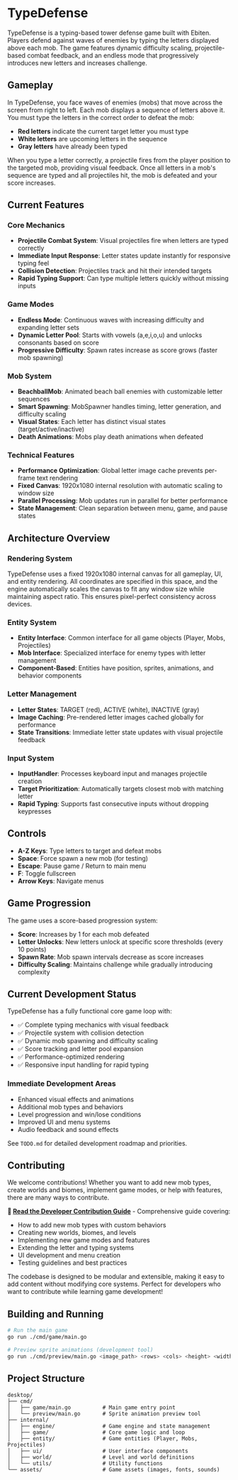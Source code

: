 # TypeDefense

TypeDefense is a typing-based tower defense game built with Ebiten. Players defend against waves of enemies by typing the letters displayed above each mob. The game features dynamic difficulty scaling, projectile-based combat feedback, and an endless mode that progressively introduces new letters and increases challenge.

## Gameplay

In TypeDefense, you face waves of enemies (mobs) that move across the screen from right to left. Each mob displays a sequence of letters above it. You must type the letters in the correct order to defeat the mob:

- **Red letters** indicate the current target letter you must type
- **White letters** are upcoming letters in the sequence  
- **Gray letters** have already been typed

When you type a letter correctly, a projectile fires from the player position to the targeted mob, providing visual feedback. Once all letters in a mob's sequence are typed and all projectiles hit, the mob is defeated and your score increases.

## Current Features

### Core Mechanics
- **Projectile Combat System**: Visual projectiles fire when letters are typed correctly
- **Immediate Input Response**: Letter states update instantly for responsive typing feel
- **Collision Detection**: Projectiles track and hit their intended targets
- **Rapid Typing Support**: Can type multiple letters quickly without missing inputs

### Game Modes
- **Endless Mode**: Continuous waves with increasing difficulty and expanding letter sets
- **Dynamic Letter Pool**: Starts with vowels (a,e,i,o,u) and unlocks consonants based on score
- **Progressive Difficulty**: Spawn rates increase as score grows (faster mob spawning)

### Mob System
- **BeachballMob**: Animated beach ball enemies with customizable letter sequences
- **Smart Spawning**: MobSpawner handles timing, letter generation, and difficulty scaling
- **Visual States**: Each letter has distinct visual states (target/active/inactive)
- **Death Animations**: Mobs play death animations when defeated

### Technical Features
- **Performance Optimization**: Global letter image cache prevents per-frame text rendering
- **Fixed Canvas**: 1920x1080 internal resolution with automatic scaling to window size
- **Parallel Processing**: Mob updates run in parallel for better performance
- **State Management**: Clean separation between menu, game, and pause states

## Architecture Overview

### Rendering System
TypeDefense uses a fixed 1920x1080 internal canvas for all gameplay, UI, and entity rendering. All coordinates are specified in this space, and the engine automatically scales the canvas to fit any window size while maintaining aspect ratio. This ensures pixel-perfect consistency across devices.

### Entity System
- **Entity Interface**: Common interface for all game objects (Player, Mobs, Projectiles)
- **Mob Interface**: Specialized interface for enemy types with letter management
- **Component-Based**: Entities have position, sprites, animations, and behavior components

### Letter Management
- **Letter States**: TARGET (red), ACTIVE (white), INACTIVE (gray)
- **Image Caching**: Pre-rendered letter images cached globally for performance
- **State Transitions**: Immediate letter state updates with visual projectile feedback

### Input System
- **InputHandler**: Processes keyboard input and manages projectile creation
- **Target Prioritization**: Automatically targets closest mob with matching letter
- **Rapid Typing**: Supports fast consecutive inputs without dropping keypresses

## Controls

- **A-Z Keys**: Type letters to target and defeat mobs
- **Space**: Force spawn a new mob (for testing)
- **Escape**: Pause game / Return to main menu
- **F**: Toggle fullscreen
- **Arrow Keys**: Navigate menus

## Game Progression

The game uses a score-based progression system:
- **Score**: Increases by 1 for each mob defeated
- **Letter Unlocks**: New letters unlock at specific score thresholds (every 10 points)
- **Spawn Rate**: Mob spawn intervals decrease as score increases
- **Difficulty Scaling**: Maintains challenge while gradually introducing complexity

## Current Development Status

TypeDefense has a fully functional core game loop with:
- ✅ Complete typing mechanics with visual feedback
- ✅ Projectile system with collision detection  
- ✅ Dynamic mob spawning and difficulty scaling
- ✅ Score tracking and letter pool expansion
- ✅ Performance-optimized rendering
- ✅ Responsive input handling for rapid typing

### Immediate Development Areas
- Enhanced visual effects and animations
- Additional mob types and behaviors
- Level progression and win/lose conditions
- Improved UI and menu systems
- Audio feedback and sound effects

See `TODO.md` for detailed development roadmap and priorities.

## Contributing

We welcome contributions! Whether you want to add new mob types, create worlds and biomes, implement game modes, or help with features, there are many ways to contribute.

**📖 [Read the Developer Contribution Guide](CONTRIBUTING.md)** - Comprehensive guide covering:
- How to add new mob types with custom behaviors
- Creating new worlds, biomes, and levels
- Implementing new game modes and features  
- Extending the letter and typing systems
- UI development and menu creation
- Testing guidelines and best practices

The codebase is designed to be modular and extensible, making it easy to add content without modifying core systems. Perfect for developers who want to contribute while learning game development!

## Building and Running

```bash
# Run the main game
go run ./cmd/game/main.go

# Preview sprite animations (development tool)
go run ./cmd/preview/main.go <image_path> <rows> <cols> <height> <width>
```

## Project Structure

```
desktop/
├── cmd/
│   ├── game/main.go          # Main game entry point
│   └── preview/main.go       # Sprite animation preview tool
├── internal/
│   ├── engine/               # Game engine and state management
│   ├── game/                 # Core game logic and loop
│   ├── entity/               # Game entities (Player, Mobs, Projectiles)
│   ├── ui/                   # User interface components
│   ├── world/                # Level and world definitions
│   └── utils/                # Utility functions
└── assets/                   # Game assets (images, fonts, sounds)
```
